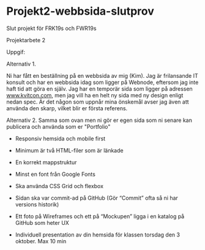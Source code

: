 # Projekt2-webbsida-slutprov
Slut projekt för FRK19s och FWR19s

Projektarbete 2


Uppgif:

Alternativ 1.

Ni har fått en beställning på en webbsida av mig (Kim). Jag är frilansande IT konsult och har en webbsida idag som ligger på Webnode, eftersom jag inte haft tid att göra en själv. Jag har en temporär sida som ligger på adressen www.kvitcon.com, men jag vill ha en helt ny sida med ny design enligt nedan spec. Är det någon som uppnår mina önskemål avser jag även att använda den skarp, vilket blir er första referens.


Alternativ 2.
Samma som ovan men ni gör er egen sida som ni senare kan publicera och använda som er "Portfolio"



* Responsiv hemsida och mobile first
* Minimum är två HTML-filer som är länkade
* En korrekt mappstruktur
* Minst en font från Google Fonts
* Ska använda CSS Grid och flexbox
* Sidan ska var commit-ad på GitHub (Gör “Commit” ofta så ni har versions historik)
* Ett foto på Wireframes och ett på “Mockupen” ligga i en katalog på GitHub som heter UX

* Individuell presentation av din hemsida för klassen torsdag den 3 oktober. Max 10 min
